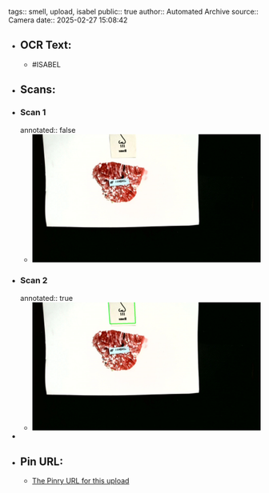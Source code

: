 tags:: smell, upload, isabel
public:: true
author:: Automated Archive
source:: Camera
date:: 2025-02-27 15:08:42

- ## OCR Text:
	- #ISABEL
- ## Scans:
- ### Scan 1
  annotated:: false
	- ![./assets/scans/2025-02-27T15-08-42-3355.jpg](./assets/scans/2025-02-27T15-08-42-3355.jpg)
- ### Scan 2
  annotated:: true
	- ![./assets/scans/2025-02-27T15-08-42-3528.jpg](./assets/scans/2025-02-27T15-08-42-3528.jpg)
-
- ## Pin URL:
	- [The Pinry URL for this upload](https://pinry.petau.net/pins/163/)
